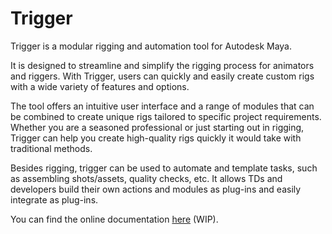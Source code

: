 # Trigger

Trigger is a modular rigging and automation tool for Autodesk Maya.

It is designed to streamline and simplify the rigging process for animators and riggers.
With Trigger, users can quickly and easily create custom rigs with a wide variety of features and options.

The tool offers an intuitive user interface and a range of modules that can be combined to create unique rigs tailored to specific project requirements.
Whether you are a seasoned professional or just starting out in rigging, Trigger can help you create high-quality rigs quickly it would take with traditional methods.

Besides rigging, trigger can be used to automate and template tasks, such as assembling shots/assets, quality checks, etc.
It allows TDs and developers build their own actions and modules as plug-ins and easily integrate as plug-ins.

You can find the online documentation [here](https://trigger.readthedocs.io/en/latest/) (WIP).
